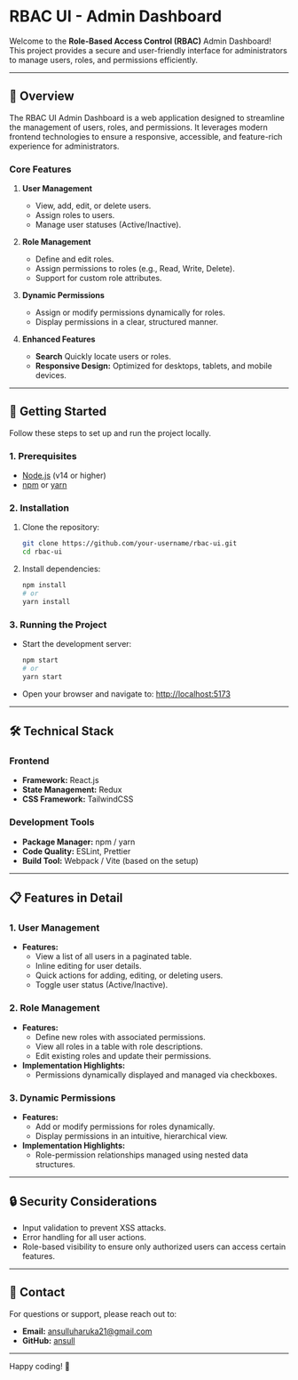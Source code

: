 
# RBAC UI - Admin Dashboard

Welcome to the **Role-Based Access Control (RBAC)** Admin Dashboard! This project provides a secure and user-friendly interface for administrators to manage users, roles, and permissions efficiently.

---

## 📖 **Overview**

The RBAC UI Admin Dashboard is a web application designed to streamline the management of users, roles, and permissions. It leverages modern frontend technologies to ensure a responsive, accessible, and feature-rich experience for administrators.

### **Core Features**

1. **User Management**
   - View, add, edit, or delete users.
   - Assign roles to users.
   - Manage user statuses (Active/Inactive).

2. **Role Management**
   - Define and edit roles.
   - Assign permissions to roles (e.g., Read, Write, Delete).
   - Support for custom role attributes.

3. **Dynamic Permissions**
   - Assign or modify permissions dynamically for roles.
   - Display permissions in a clear, structured manner.

4. **Enhanced Features**
   - **Search** Quickly locate users or roles.
   - **Responsive Design:** Optimized for desktops, tablets, and mobile devices.
---

## 🚀 **Getting Started**

Follow these steps to set up and run the project locally.

### **1. Prerequisites**
- [Node.js](https://nodejs.org/) (v14 or higher)
- [npm](https://www.npmjs.com/) or [yarn](https://yarnpkg.com/)

### **2. Installation**
1. Clone the repository:
   ```bash
   git clone https://github.com/your-username/rbac-ui.git
   cd rbac-ui
   ```
2. Install dependencies:
   ```bash
   npm install
   # or
   yarn install
   ```

### **3. Running the Project**
- Start the development server:
  ```bash
  npm start
  # or
  yarn start
  ```
- Open your browser and navigate to: [http://localhost:5173](http://localhost:5173)

---

## 🛠️ **Technical Stack**

### **Frontend**
- **Framework:** React.js
- **State Management:** Redux
- **CSS Framework:** TailwindCSS


### **Development Tools**
- **Package Manager:** npm / yarn
- **Code Quality:** ESLint, Prettier
- **Build Tool:** Webpack / Vite (based on the setup)

---

## 📋 **Features in Detail**

### **1. User Management**
- **Features:**
  - View a list of all users in a paginated table.
  - Inline editing for user details.
  - Quick actions for adding, editing, or deleting users.
  - Toggle user status (Active/Inactive).

### **2. Role Management**
- **Features:**
  - Define new roles with associated permissions.
  - View all roles in a table with role descriptions.
  - Edit existing roles and update their permissions.
- **Implementation Highlights:**
  - Permissions dynamically displayed and managed via checkboxes.

### **3. Dynamic Permissions**
- **Features:**
  - Add or modify permissions for roles dynamically.
  - Display permissions in an intuitive, hierarchical view.
- **Implementation Highlights:**
  - Role-permission relationships managed using nested data structures.

---

## 🔒 **Security Considerations**
- Input validation to prevent XSS attacks.
- Error handling for all user actions.
- Role-based visibility to ensure only authorized users can access certain features.

---

## 📧 **Contact**
For questions or support, please reach out to:
- **Email:** ansulluharuka21@gmail.com
- **GitHub:** [ansull](https://github.com/ansull)

---

Happy coding! 🚀
